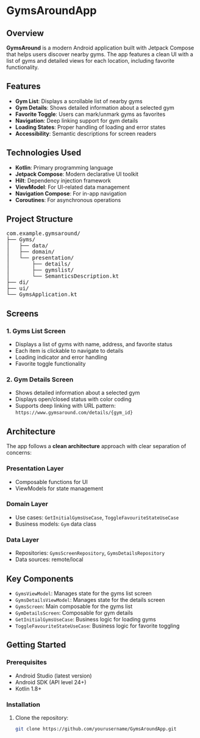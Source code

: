 # GymsAroundApp

## Overview

**GymsAround** is a modern Android application built with Jetpack Compose that helps users discover nearby gyms. The app features a clean UI with a list of gyms and detailed views for each location, including favorite functionality.

## Features

- **Gym List**: Displays a scrollable list of nearby gyms  
- **Gym Details**: Shows detailed information about a selected gym  
- **Favorite Toggle**: Users can mark/unmark gyms as favorites  
- **Navigation**: Deep linking support for gym details  
- **Loading States**: Proper handling of loading and error states  
- **Accessibility**: Semantic descriptions for screen readers  

## Technologies Used

- **Kotlin**: Primary programming language  
- **Jetpack Compose**: Modern declarative UI toolkit  
- **Hilt**: Dependency injection framework  
- **ViewModel**: For UI-related data management  
- **Navigation Compose**: For in-app navigation  
- **Coroutines**: For asynchronous operations  

## Project Structure

<pre>
com.example.gymsaround/
├── Gyms/
│   ├── data/                          
│   ├── domain/                       
│   └── presentation/
│       ├── details/                   
│       ├── gymslist/                  
│       └── SemanticsDescription.kt 
├── di/                               
├── ui/                               
└── GymsApplication.kt                 
</pre>





## Screens

### 1. Gyms List Screen
- Displays a list of gyms with name, address, and favorite status  
- Each item is clickable to navigate to details  
- Loading indicator and error handling  
- Favorite toggle functionality  

### 2. Gym Details Screen
- Shows detailed information about a selected gym  
- Displays open/closed status with color coding  
- Supports deep linking with URL pattern:  
  `https://www.gymsaround.com/details/{gym_id}`

## Architecture

The app follows a **clean architecture** approach with clear separation of concerns:

### Presentation Layer
- Composable functions for UI  
- ViewModels for state management  

### Domain Layer
- Use cases: `GetInitialGymsUseCase`, `ToggleFavouriteStateUseCase`  
- Business models: `Gym` data class  

### Data Layer
- Repositories: `GymsScreenRepository`, `GymsDetailsRepository`  
- Data sources: remote/local  

## Key Components

- `GymsViewModel`: Manages state for the gyms list screen  
- `GymsDetailsViewModel`: Manages state for the details screen  
- `GymsScreen`: Main composable for the gyms list  
- `GymDetailsScreen`: Composable for gym details  
- `GetInitialGymsUseCase`: Business logic for loading gyms  
- `ToggleFavouriteStateUseCase`: Business logic for favorite toggling  

## Getting Started

### Prerequisites

- Android Studio (latest version)  
- Android SDK (API level 24+)  
- Kotlin 1.8+

### Installation

1. Clone the repository:
   ```bash
   git clone https://github.com/yourusername/GymsAroundApp.git

